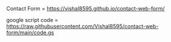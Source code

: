 Contact Form = https://vishal8595.github.io/contact-web-form/

google script code = https://raw.githubusercontent.com/Vishal8595/contact-web-form/main/code.gs
